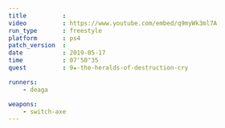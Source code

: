 ```yaml
---
title          :
video          : https://www.youtube.com/embed/q9myWk3ml7A
run_type       : freestyle
platform       : ps4
patch_version  : 
date           : 2019-05-17
time           : 07'50"35
quest          : 9★-the-heralds-of-destruction-cry

runners:
    - deaga

weapons:
    - switch-axe
---
```

